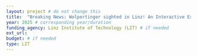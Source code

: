 ```yaml
---
layout: project # do not change this
title: 	"Breaking News: Wolpertinger sighted in Linz! An Interactive Experience Exploring the Machanics of Misinformation" # title of the project
year: 2025 # corresponding year/duration
funding_agency: Linz Institute of Technology (LIT) # if needed
ext_url:
budget: # if needed
type: LIT 
---
```

